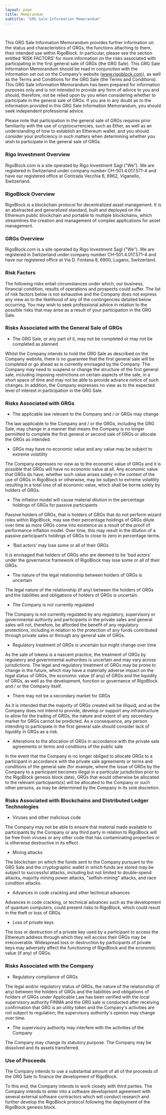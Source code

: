 ```yaml
---
layout: page
title: Memorandum
subtitle: "GRG Sale Information Memorandum"
---
```


&nbsp;
&nbsp;

This GRG Sale Information Memorandum provides further information on the status and characteristics of GRGs, the functions attaching to them, their intended use within RigoBlock. In particular, please see the section entitled ‘RISK FACTORS’ for more information on the risks associated with participating in the first general sale of GRGs (the GRG Sale). This GRG Sale Information Memorandum should be read in conjunction with the information set out on the Company’s website (www.rigoblock.com), as well as the Terms and Conditions for the GRG Sale (the Terms and Conditions).
This GRG Sale Information Memorandum has been prepared for information purposes only and is not intended to provide any form of advice to you and should, therefore, not be relied upon by you when considering whether to participate in the general sale of GRGs. If you are in any doubt as to the information provided in this GRG Sale Information Memorandum, you should seek independent professional advice.

Please note that participation in the general sale of GRGs requires prior familiarity with the use of cryptocurrencies, such as Ether, as well as an understanding of how to establish an Ethereum wallet, and you should consider your proficiency in such matters when determining whether you wish to participate in the general sale of GRGs.

### Rigo Investment Overview

RigoBlock.com is a site operated by Rigo Investment Sagl ("We"). We are registered in Switzerland under company number CH-501.4.017.571-4 and have our registered office at Contrada Vecchia 6, 6962, Viganello, Switzerland.

### RigoBlock Overview

RigoBlock is a blockchain protocol for decentralized asset management. It is an abstracted and generalized standard, built and deployed on the Ethereum public blockchain and portable to multiple blockchains, which streamlines the creation and management of complex applications for asset management.

### GRGs Overview

RigoBlock.com is a site operated by Rigo Investment Sagl ("We"). We are registered in Switzerland under company number CH-501.4.017.571-4 and have our registered office at Via D. Fontana 8, 6900, Lugano, Switzerland.

### Risk Factors

The following risks entail circumstances under which, our business, financial condition, results of operations and prospects could suffer. The list of risk factors below is not exhaustive and the Company does not express any view as to the likelihood of any of the contingencies detailed below occurring. You may wish to seek professional advice in relation to the possible risks that may arise as a result of your participation in the GRG Sale.

### Risks Associated with the General Sale of GRGs

- The GRG Sale, or any part of it, may not be completed or may not be completed as planned

Whilst the Company intends to hold the GRG Sale as described on the Company website, there is no guarantee that the first general sale will be completed or go ahead as is currently envisaged by the Company. The Company may need to suspend or change the structure of the first general sale, including imposing restrictions on certain aspects of the sale, in a short space of time and may not be able to provide advance notice of such changes. In addition, the Company expresses no view as to the expected level of interest in participation in the GRG Sale.

### Risks Associated with GRGs

- The applicable law relevant to the Company and / or GRGs may change

The law applicable to the Company and / or the GRGs, including the GRG Sale, may change in a manner that means the Company is no longer permitted to complete the first general or second sale of GRGs or allocate the GRGs as intended.

- GRGs may have no economic value and any value may be subject to extreme volatility

The Company expresses no view as to the economic value of GRGs and it is possible that GRGs will have no economic value at all. Any economic value that GRGs do have, whether such value arises solely in the context of the use of GRGs in RigoBlock or otherwise, may be subject to extreme volatility resulting in a total loss of all economic value, which shall be borne solely by holders of GRGs.

- The inflation model will cause material dilution in the percentage holdings of GRGs for passive participants

Passive holders of GRGs, that is holders of GRGs that do not perform wizard roles within RigoBlock, may see their percentage holdings of GRGs dilute over time as more GRGs come into existence as a result of the proof of performance inflation model. Over time, this may result in the dilution of a passive participant’s holdings of GRGs to close to zero in percentage terms.

- ‘Bad actors’ may lose some or all of their GRGs

It is envisaged that holders of GRGs who are deemed to be ‘bad actors’ under the governance framework of RigoBlock may lose some or all of their GRGs.

- The nature of the legal relationship between holders of GRGs is uncertain

The legal nature of the relationship (if any) between the holders of GRGs and the liabilities and obligations of holders of GRGs is uncertain.

- The Company is not currently regulated

The Company is not currently regulated by any regulatory, supervisory or governmental authority and participants in the private sales and general sales will not, therefore, be afforded the benefit of any regulatory protections, including in relation to the protection of any funds contributed through private sales or through any general sale of GRGs.

- Regulatory treatment of GRGs is uncertain but might change over time

As the sale of tokens is a nascent practice, the treatment of GRGs by regulatory and governmental authorities is uncertain and may vary across jurisdictions. The legal and regulatory treatment of GRGs may be prone to change in the future, which may have a materially adverse impact on the legal status of GRGs, the economic value (if any) of GRGs and the liquidity of GRGs, as well as the development, function or governance of RigoBlock and / or the Company itself.

- There may not be a secondary market for GRGs

As it is intended that the majority of GRGs created will be illiquid, and as the Company does not intend to provide, develop or support any infrastructure to allow for the trading of GRGs, the nature and extent of any secondary market for GRGs cannot be predicted. As a consequence, any person intending to participate in the first general sale should consider lack of liquidity in GRGs as a risk.

- Alterations to the allocation of GRGs in accordance with the private sale agreements or terms and conditions of the public sale

In the event that the Company is no longer obliged to allocate GRGs to a participant in accordance with the private sale agreements or terms and conditions of the general sale (for example, where the issue of GRGs by the Company to a participant becomes illegal in a particular jurisdiction prior to the RigoBlock genesis block date), GRGs that would otherwise be allocated to the relevant participants(s) will be allocated to the Company or such other persons, as may be determined by the Company in its sole discretion.

### Risks Associated with Blockchains and Distributed Ledger Technologies

- Viruses and other malicious code

The Company may not be able to ensure that material made available to participants by the Company or any third party in relation to RigoBlock will be free from viruses or any other code that has contaminating properties or is otherwise destructive in its effect.

- Mining attacks

The blockchain on which the funds sent to the Company pursuant to the GRG Sale and the cryptographic wallet in which funds are stored may be subject to successful attacks, including but not limited to double-spend attacks, majority mining power attacks, "selfish-mining" attacks, and race condition attacks.

- Advances in code cracking and other technical advances

Advances in code cracking, or technical advances such as the development of quantum computers, could present risks to RigoBlock, which could result in the theft or loss of GRGs.

- Loss of private keys

The loss or destruction of a private key used by a participant to access the Ethereum address through which they will access their GRGs may be irrecoverable. Widespread loss or destruction by participants of private keys may adversely affect the functioning of RigoBlock and the economic value (if any) of GRGs.

### Risks Associated with the Company

- Regulatory compliance of GRGs

The legal and/or regulatory status of GRGs, the nature of the relationship (if any) between the holders of GRGs and the liabilities and obligations of holders of GRGs under Applicable Law has been verified with the local supervisory authority FINMA and the GRG sale is conducted after receiving confirmation that GRG is an utility token and the Company's activities are not subject to regulation; the supervisory authority's opinion may change over time.

- The supervisory authority may interfere with the activities of the Company

The Company may change its statutory purpose.
The Company may be dissolved and its assets transferred.

### Use of Proceeds

The Company intends to use a substantial amount of all of the proceeds of the GRG Sale to finance the development of RigoBlock.

To this end, the Company intends to work closely with third parties. The Company intends to enter into a software development agreement with several external software contractors which will conduct research and further develop the RigoBlock protocol following the deployment of the RigoBlock genesis block.

&nbsp;

&nbsp;
